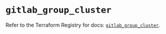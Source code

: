 # `gitlab_group_cluster`

Refer to the Terraform Registry for docs: [`gitlab_group_cluster`](https://registry.terraform.io/providers/gitlabhq/gitlab/17.4.0/docs/resources/group_cluster).
